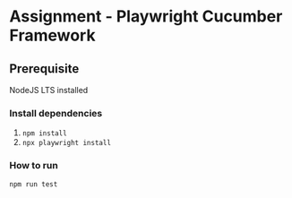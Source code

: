 # Assignment - Playwright Cucumber Framework

## Prerequisite 
NodeJS LTS installed

### Install dependencies
1. `npm install`
2. `npx playwright install`

### How to run
`npm run test`
